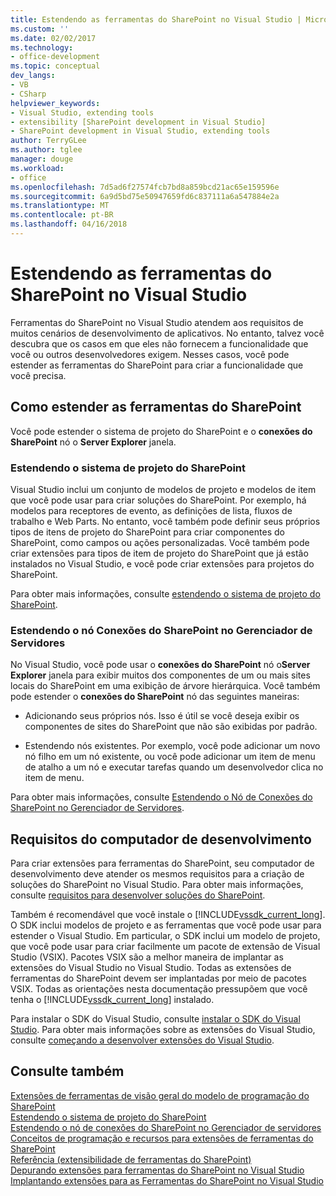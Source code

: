 ```yaml
---
title: Estendendo as ferramentas do SharePoint no Visual Studio | Microsoft Docs
ms.custom: ''
ms.date: 02/02/2017
ms.technology:
- office-development
ms.topic: conceptual
dev_langs:
- VB
- CSharp
helpviewer_keywords:
- Visual Studio, extending tools
- extensibility [SharePoint development in Visual Studio]
- SharePoint development in Visual Studio, extending tools
author: TerryGLee
ms.author: tglee
manager: douge
ms.workload:
- office
ms.openlocfilehash: 7d5ad6f27574fcb7bd8a859bcd21ac65e159596e
ms.sourcegitcommit: 6a9d5bd75e50947659fd6c837111a6a547884e2a
ms.translationtype: MT
ms.contentlocale: pt-BR
ms.lasthandoff: 04/16/2018
---
```

# <a name="extending-the-sharepoint-tools-in-visual-studio"></a>Estendendo as ferramentas do SharePoint no Visual Studio
  Ferramentas do SharePoint no Visual Studio atendem aos requisitos de muitos cenários de desenvolvimento de aplicativos. No entanto, talvez você descubra que os casos em que eles não fornecem a funcionalidade que você ou outros desenvolvedores exigem. Nesses casos, você pode estender as ferramentas do SharePoint para criar a funcionalidade que você precisa.  
  
## <a name="how-to-extend-the-sharepoint-tools"></a>Como estender as ferramentas do SharePoint  
 Você pode estender o sistema de projeto do SharePoint e o **conexões do SharePoint** nó o **Server Explorer** janela.  
  
### <a name="extending-the-sharepoint-project-system"></a>Estendendo o sistema de projeto do SharePoint  
 Visual Studio inclui um conjunto de modelos de projeto e modelos de item que você pode usar para criar soluções do SharePoint. Por exemplo, há modelos para receptores de evento, as definições de lista, fluxos de trabalho e Web Parts. No entanto, você também pode definir seus próprios tipos de itens de projeto do SharePoint para criar componentes do SharePoint, como campos ou ações personalizadas. Você também pode criar extensões para tipos de item de projeto do SharePoint que já estão instalados no Visual Studio, e você pode criar extensões para projetos do SharePoint.  
  
 Para obter mais informações, consulte [estendendo o sistema de projeto do SharePoint](../sharepoint/extending-the-sharepoint-project-system.md).  
  
### <a name="extending-the-sharepoint-connections-node-in-server-explorer"></a>Estendendo o nó Conexões do SharePoint no Gerenciador de Servidores  
 No Visual Studio, você pode usar o **conexões do SharePoint** nó o**Server Explorer** janela para exibir muitos dos componentes de um ou mais sites locais do SharePoint em uma exibição de árvore hierárquica. Você também pode estender o **conexões do SharePoint** nó das seguintes maneiras:  
  
-   Adicionando seus próprios nós. Isso é útil se você deseja exibir os componentes de sites do SharePoint que não são exibidas por padrão.  
  
-   Estendendo nós existentes. Por exemplo, você pode adicionar um novo nó filho em um nó existente, ou você pode adicionar um item de menu de atalho a um nó e executar tarefas quando um desenvolvedor clica no item de menu.  
  
 Para obter mais informações, consulte [Estendendo o Nó de Conexões do SharePoint no Gerenciador de Servidores](../sharepoint/extending-the-sharepoint-connections-node-in-server-explorer.md).  
  
## <a name="development-computer-requirements"></a>Requisitos do computador de desenvolvimento  
 Para criar extensões para ferramentas do SharePoint, seu computador de desenvolvimento deve atender os mesmos requisitos para a criação de soluções do SharePoint no Visual Studio. Para obter mais informações, consulte [requisitos para desenvolver soluções do SharePoint](../sharepoint/requirements-for-developing-sharepoint-solutions.md).  
  
 Também é recomendável que você instale o [!INCLUDE[vssdk_current_long](../sharepoint/includes/vssdk-current-long-md.md)]. O SDK inclui modelos de projeto e as ferramentas que você pode usar para estender o Visual Studio. Em particular, o SDK inclui um modelo de projeto, que você pode usar para criar facilmente um pacote de extensão de Visual Studio (VSIX). Pacotes VSIX são a melhor maneira de implantar as extensões do Visual Studio no Visual Studio. Todas as extensões de ferramentas do SharePoint devem ser implantadas por meio de pacotes VSIX. Todas as orientações nesta documentação pressupõem que você tenha o [!INCLUDE[vssdk_current_long](../sharepoint/includes/vssdk-current-long-md.md)] instalado.  
  
 Para instalar o SDK do Visual Studio, consulte [instalar o SDK do Visual Studio](../extensibility/installing-the-visual-studio-sdk.md). Para obter mais informações sobre as extensões do Visual Studio, consulte [começando a desenvolver extensões do Visual Studio](../extensibility/starting-to-develop-visual-studio-extensions.md).  
  
## <a name="see-also"></a>Consulte também  
 [Extensões de ferramentas de visão geral do modelo de programação do SharePoint](../sharepoint/overview-of-the-programming-model-of-sharepoint-tools-extensions.md)   
 [Estendendo o sistema de projeto do SharePoint](../sharepoint/extending-the-sharepoint-project-system.md)   
 [Estendendo o nó de conexões do SharePoint no Gerenciador de servidores](../sharepoint/extending-the-sharepoint-connections-node-in-server-explorer.md)   
 [Conceitos de programação e recursos para extensões de ferramentas do SharePoint](../sharepoint/programming-concepts-and-features-for-sharepoint-tools-extensions.md)   
 [Referência &#40;extensibilidade de ferramentas do SharePoint&#41;](../sharepoint/reference-sharepoint-tools-extensibility.md)   
 [Depurando extensões para ferramentas do SharePoint no Visual Studio](../sharepoint/debugging-extensions-for-the-sharepoint-tools-in-visual-studio.md)   
 [Implantando extensões para as Ferramentas do SharePoint no Visual Studio](../sharepoint/deploying-extensions-for-the-sharepoint-tools-in-visual-studio.md)  
  
  